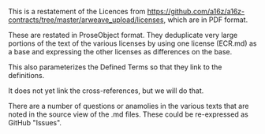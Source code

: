 This is a restatement of the Licences from https://github.com/a16z/a16z-contracts/tree/master/arweave_upload/licenses, which are in PDF format.

These are restated in ProseObject format.  They deduplicate very large portions of the text of the various licenses by using one license (ECR.md) as a base and expressing the other licenses as differences on the base.  

This also parameterizes the Defined Terms so that they link to the definitions.

It does not yet link the cross-references, but we will do that.  

There are a number of questions or anamolies in the various texts that are noted in the source view of the .md files.  These could be re-expressed as GitHub "Issues".

